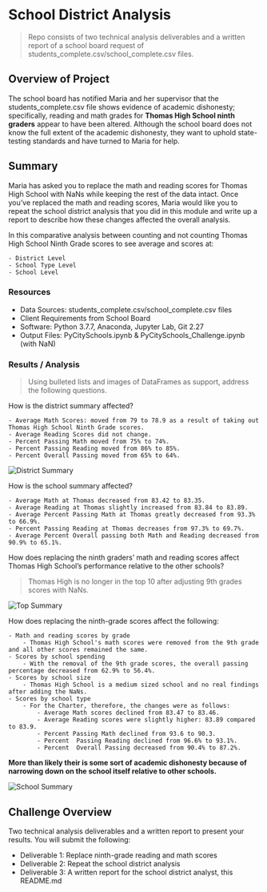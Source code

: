 # School District Analysis

> Repo consists of two technical analysis deliverables and a written report of a school board request of students_complete.csv/school_complete.csv files.

## Overview of Project

The school board has notified Maria and her supervisor that the students_complete.csv file shows evidence of academic dishonesty; specifically, reading and math grades for **Thomas High School ninth graders** appear to have been altered. Although the school board does not know the full extent of the academic dishonesty, they want to uphold state-testing standards and have turned to Maria for help.

## Summary

Maria has asked you to replace the math and reading scores for Thomas High School with NaNs while keeping the rest of the data intact. Once you’ve replaced the math and reading scores, Maria would like you to repeat the school district analysis that you did in this module and write up a report to describe how these changes affected the overall analysis.

In this comparative analysis between counting and not counting Thomas High School Ninth Grade scores to see average and scores at:

    - District Level
    - School Type Level
    - School Level

### Resources

- Data Sources: students_complete.csv/school_complete.csv files
- Client Requirements from School Board
- Software: Python 3.7.7, Anaconda, Jupyter Lab, Git 2.27
- Output Files: PyCitySchools.ipynb & PyCitySchools_Challenge.ipynb (with NaN)

### Results / Analysis

> Using bulleted lists and images of DataFrames as support, address the following questions.

How is the district summary affected?

    - Average Math Scores: moved from 79 to 78.9 as a result of taking out Thomas High School Ninth Grade scores.
    - Average Reading Scores did not change.
    - Percent Passing Math moved from 75% to 74%.
    - Percent Passing Reading moved from 86% to 85%.
    - Percent Overall Passing moved from 65% to 64%.

![District Summary](resources/district_summary.png)

How is the school summary affected?

    - Average Math at Thomas decreased from 83.42 to 83.35.
    - Average Reading at Thomas slightly increased from 83.84 to 83.89.
    - Average Percent Passing Math at Thomas greatly decreased from 93.3% to 66.9%.
    - Percent Passing Reading at Thomas decreases from 97.3% to 69.7%.
    - Average Percent Overall passing both Math and Reading decreased from 90.9% to 65.1%.

How does replacing the ninth graders’ math and reading scores affect Thomas High School’s performance relative to the other schools?

> Thomas High is no longer in the top 10 after adjusting 9th grades scores with NaNs.

![Top Summary](resources/top_summary.png)

How does replacing the ninth-grade scores affect the following:

    - Math and reading scores by grade
        - Thomas High School's math scores were removed from the 9th grade and all other scores remained the same.
    - Scores by school spending
        - With the removal of the 9th grade scores, the overall passing percentage decreased from 62.9% to 56.4%.
    - Scores by school size
        - Thomas High School is a medium sized school and no real findings after adding the NaNs.
    - Scores by school type
        - For the Charter, therefore, the changes were as follows:
            - Average Math scores declined from 83.47 to 83.46.
            - Average Reading scores were slightly higher: 83.89 compared to 83.9.
            - Percent Passing Math declined from 93.6 to 90.3.
            - Percent  Passing Reading declined from 96.6% to 93.1%.
            - Percent  Overall Passing decreased from 90.4% to 87.2%.

**More than likely their is some sort of academic dishonesty because of narrowing down on the school itself relative to other schools.**

![School Summary](resources/school_summary.png)

## Challenge Overview

Two technical analysis deliverables and a written report to present your results. You will submit the following:

- Deliverable 1: Replace ninth-grade reading and math scores
- Deliverable 2: Repeat the school district analysis
- Deliverable 3: A written report for the school district analyst, this README.md
